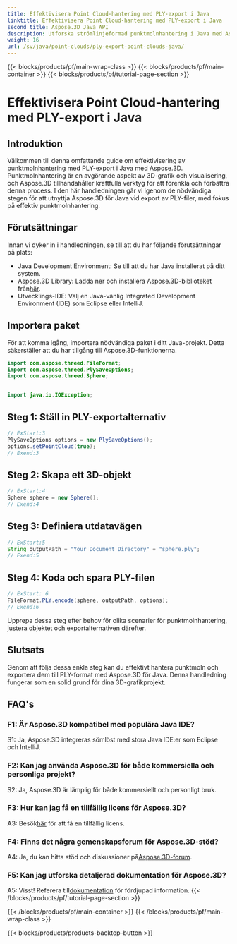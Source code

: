 ```yaml
---
title: Effektivisera Point Cloud-hantering med PLY-export i Java
linktitle: Effektivisera Point Cloud-hantering med PLY-export i Java
second_title: Aspose.3D Java API
description: Utforska strömlinjeformad punktmolnhantering i Java med Aspose.3D. Lär dig att exportera PLY-filer utan ansträngning. Förstärk dina 3D-grafikprojekt med vår steg-för-steg-guide.
weight: 16
url: /sv/java/point-clouds/ply-export-point-clouds-java/
---
```


{{< blocks/products/pf/main-wrap-class >}}
{{< blocks/products/pf/main-container >}}
{{< blocks/products/pf/tutorial-page-section >}}

# Effektivisera Point Cloud-hantering med PLY-export i Java

## Introduktion

Välkommen till denna omfattande guide om effektivisering av punktmolnhantering med PLY-export i Java med Aspose.3D. Punktmolnhantering är en avgörande aspekt av 3D-grafik och visualisering, och Aspose.3D tillhandahåller kraftfulla verktyg för att förenkla och förbättra denna process. I den här handledningen går vi igenom de nödvändiga stegen för att utnyttja Aspose.3D för Java vid export av PLY-filer, med fokus på effektiv punktmolnhantering.

## Förutsättningar

Innan vi dyker in i handledningen, se till att du har följande förutsättningar på plats:

- Java Development Environment: Se till att du har Java installerat på ditt system.
-  Aspose.3D Library: Ladda ner och installera Aspose.3D-biblioteket från[här](https://releases.aspose.com/3d/java/).
- Utvecklings-IDE: Välj en Java-vänlig Integrated Development Environment (IDE) som Eclipse eller IntelliJ.

## Importera paket

För att komma igång, importera nödvändiga paket i ditt Java-projekt. Detta säkerställer att du har tillgång till Aspose.3D-funktionerna.

```java
import com.aspose.threed.FileFormat;
import com.aspose.threed.PlySaveOptions;
import com.aspose.threed.Sphere;


import java.io.IOException;
```

## Steg 1: Ställ in PLY-exportalternativ

```java
// ExStart:3
PlySaveOptions options = new PlySaveOptions();
options.setPointCloud(true);
// Exend:3
```

## Steg 2: Skapa ett 3D-objekt

```java
// ExStart:4
Sphere sphere = new Sphere();
// Exend:4
```

## Steg 3: Definiera utdatavägen

```java
// ExStart:5
String outputPath = "Your Document Directory" + "sphere.ply";
// Exend:5
```

## Steg 4: Koda och spara PLY-filen

```java
// ExStart: 6
FileFormat.PLY.encode(sphere, outputPath, options);
// Exend:6
```

Upprepa dessa steg efter behov för olika scenarier för punktmolnhantering, justera objektet och exportalternativen därefter.

## Slutsats

Genom att följa dessa enkla steg kan du effektivt hantera punktmoln och exportera dem till PLY-format med Aspose.3D för Java. Denna handledning fungerar som en solid grund för dina 3D-grafikprojekt.

## FAQ's

### F1: Är Aspose.3D kompatibel med populära Java IDE?

S1: Ja, Aspose.3D integreras sömlöst med stora Java IDE:er som Eclipse och IntelliJ.

### F2: Kan jag använda Aspose.3D för både kommersiella och personliga projekt?

S2: Ja, Aspose.3D är lämplig för både kommersiellt och personligt bruk.

### F3: Hur kan jag få en tillfällig licens för Aspose.3D?

 A3: Besök[här](https://purchase.aspose.com/temporary-license/) för att få en tillfällig licens.

### F4: Finns det några gemenskapsforum för Aspose.3D-stöd?

 A4: Ja, du kan hitta stöd och diskussioner på[Aspose.3D-forum](https://forum.aspose.com/c/3d/18).

### F5: Kan jag utforska detaljerad dokumentation för Aspose.3D?

 A5: Visst! Referera till[dokumentation](https://reference.aspose.com/3d/java/) för fördjupad information.
{{< /blocks/products/pf/tutorial-page-section >}}

{{< /blocks/products/pf/main-container >}}
{{< /blocks/products/pf/main-wrap-class >}}

{{< blocks/products/products-backtop-button >}}
